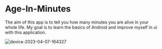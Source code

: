 # Age-In-Minutes
The aim of this app is to tell you how many minutes you are alive in your whole life. My goal is to learn the basics of Android and improve myself in ui with this application.

![device-2023-04-07-164327](https://user-images.githubusercontent.com/67637511/230619793-7aebf0b4-f640-43fb-a413-4680b3528f54.gif)
